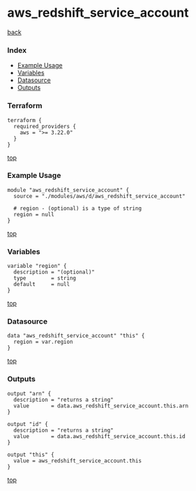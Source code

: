 # aws_redshift_service_account
[back](../aws.md)
### Index
- [Example Usage](#example-usage)
- [Variables](#variables)
- [Datasource](#datasource)
- [Outputs](#outputs)
### Terraform
```hcl
terraform {
  required_providers {
    aws = ">= 3.22.0"
  }
}
```
[top](#index)
### Example Usage
```hcl
module "aws_redshift_service_account" {
  source = "./modules/aws/d/aws_redshift_service_account"

  # region - (optional) is a type of string
  region = null
}
```
[top](#index)
### Variables
```hcl
variable "region" {
  description = "(optional)"
  type        = string
  default     = null
}
```
[top](#index)

### Datasource
```hcl
data "aws_redshift_service_account" "this" {
  region = var.region
}
```
[top](#index)
### Outputs
```hcl
output "arn" {
  description = "returns a string"
  value       = data.aws_redshift_service_account.this.arn
}

output "id" {
  description = "returns a string"
  value       = data.aws_redshift_service_account.this.id
}

output "this" {
  value = aws_redshift_service_account.this
}
```
[top](#index)
